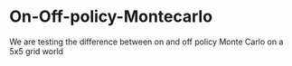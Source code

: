 # On-Off-policy-Montecarlo
We are testing the difference between on and off policy Monte Carlo on a 5x5 grid world
